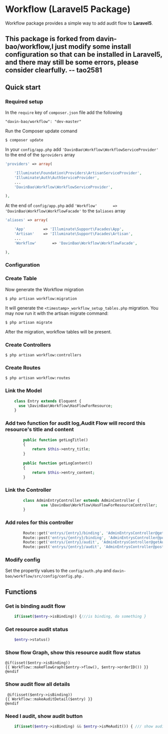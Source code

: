 Workflow (Laravel5 Package)
========


Workflow package provides a simple way to add audit flow to **Laravel5**.

This package is forked from davin-bao/workflow,I just modify some install configuration so that can be installed in Laravel5, and there may still be some errors, please consider clearfully. -- tao2581
--------

## Quick start

### Required setup

In the `require` key of `composer.json` file add the following

    "davin-bao/workflow": "dev-master"

Run the Composer update comand

    $ composer update

In your `config/app.php` add `'DavinBao\Workflow\WorkflowServiceProvider'` to the end of the `$providers` array

```php
'providers' => array(

    'Illuminate\Foundation\Providers\ArtisanServiceProvider',
    'Illuminate\Auth\AuthServiceProvider',
    ...
    'DavinBao\Workflow\WorkflowServiceProvider',

),
```

At the end of `config/app.php` add `'Workflow'       => 'DavinBao\Workflow\WorkflowFacade'` to the `$aliases` array

```php
'aliases' => array(

    'App'        => 'Illuminate\Support\Facades\App',
    'Artisan'    => 'Illuminate\Support\Facades\Artisan',
    ...
    'Workflow'       => 'DavinBao\Workflow\WorkflowFacade',

),
```

### Configuration

### Create Table

Now generate the Workflow migration

    $ php artisan workflow:migration

It will generate the `<timestamp>_workflow_setup_tables.php` migration. You may now run it with the artisan migrate command:

    $ php artisan migrate

After the migration, workflow tables will be present.

### Create Controllers

    $ php artisan workflow:controllers

### Create Routes

    $ php artisan workflow:routes

### Link the Model
```php
    class Entry extends Eloquent {
      use \DavinBao\Workflow\HasFlowForResource;
    }
```

### Add two function for audit log,Audit Flow will record this resource's title and content
```php
		public function getLogTitle()
		{
			return $this->entry_title;
		}
		
		public function getLogContent()
		{
			return $this->entry_content;
		}
```
### Link the Controller
```php
		class AdminEntryController extends AdminController {
				use \DavinBao\Workflow\HasFlowForResourceController;
		}
```
### Add roles for this controller
```php
		Route::get('entrys/{entry}/binding', 'AdminEntrysController@getBindingFlow');
		Route::post('entrys/{entry}/binding', 'AdminEntrysController@postBindingFlow');
		Route::get('entrys/{entry}/audit', 'AdminEntrysController@getAudit');
		Route::post('entrys/{entry}/audit', 'AdminEntrysController@postAudit');
```
### Modify config

Set the propertly values to the `config/auth.php` and `davin-bao/workflow/src/config/config.php` .

## Functions

### Get is binding audit flow
```php
    if(isset($entry->isBinding)) {///is binding, do something }
```

### Get resource audit status
```php
    $entry->status()
```

### Show flow Graph, show this resource audit flow status

    @if(isset($entry->isBinding))
    {{ Workflow::makeFlowGraph($entry->flow(), $entry->orderID()) }}
    @endif

### Show audit flow all details

     @if(isset($entry->isBinding))
    {{ Workflow::makeAuditDetail($entry) }}
    @endif

### Need I audit, show audit button
```php
    if(isset($entry->isBinding) && $entry->isMeAudit()) { /// show audit button }
```
